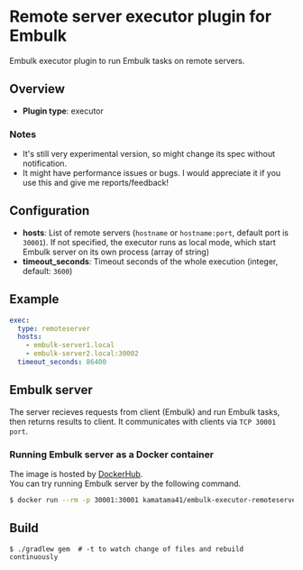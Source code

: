 # Remote server executor plugin for Embulk

Embulk executor plugin to run Embulk tasks on remote servers. 

## Overview

* **Plugin type**: executor

### Notes
- It's still very experimental version, so might change its spec without notification. 
- It might have performance issues or bugs. I would appreciate it if you use this and give me reports/feedback!

## Configuration

- **hosts**: List of remote servers (`hostname` or `hostname:port`, default port is `30001`). If not specified, the executor runs as local mode, which start Embulk server on its own process (array of string)
- **timeout_seconds**: Timeout seconds of the whole execution (integer, default: `3600`)

## Example

```yaml
exec:
  type: remoteserver
  hosts:
    - embulk-server1.local
    - embulk-server2.local:30002
  timeout_seconds: 86400
```

## Embulk server
The server recieves requests from client (Embulk) and run Embulk tasks, then returns results to client. It communicates with clients via `TCP 30001 port`. 

### Running Embulk server as a Docker container
The image is hosted by [DockerHub](https://hub.docker.com/r/kamatama41/embulk-executor-remoteserver).  
You can try running Embulk server by the following command. 

```sh
$ docker run --rm -p 30001:30001 kamatama41/embulk-executor-remoteserver
```

## Build

```
$ ./gradlew gem  # -t to watch change of files and rebuild continuously
```
